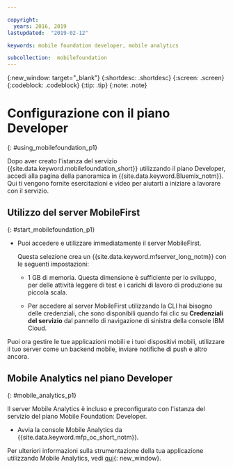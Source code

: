 ```yaml
---

copyright:
  years: 2016, 2019
lastupdated:  "2019-02-12"

keywords: mobile foundation developer, mobile analytics

subcollection:  mobilefoundation
---
```


{:new_window: target="_blank"}
{:shortdesc: .shortdesc}
{:screen:  .screen}
{:codeblock:  .codeblock}
{:tip: .tip}
{:note: .note}

#	Configurazione con il piano Developer
{: #using_mobilefoundation_p1}

Dopo aver creato l'istanza del servizio {{site.data.keyword.mobilefoundation_short}} utilizzando il piano Developer, accedi alla pagina della panoramica in {{site.data.keyword.Bluemix_notm}}. Qui ti vengono fornite esercitazioni e video per aiutarti a iniziare a lavorare con il servizio.

## Utilizzo del server MobileFirst
{: #start_mobilefoundation_p1}
* Puoi accedere e utilizzare immediatamente il server MobileFirst.

  Questa selezione crea un {{site.data.keyword.mfserver_long_notm}} con le seguenti impostazioni:
  *	1 GB di memoria. Questa dimensione è sufficiente per lo sviluppo, per delle attività leggere di test e i carichi di lavoro di produzione su piccola scala. 

  * Per accedere al server MobileFirst utilizzando la CLI hai bisogno delle credenziali, che sono disponibili quando fai clic su **Credenziali del servizio** dal pannello di navigazione di sinistra della console IBM Cloud. 

Puoi ora gestire le tue applicazioni mobili e i tuoi dispositivi mobili, utilizzare il tuo server come un backend mobile, inviare notifiche di push e altro ancora.

## Mobile Analytics nel piano Developer
{: #mobile_analytics_p1}

Il server Mobile Analytics è incluso e preconfigurato con l'istanza del servizio del piano Mobile Foundation: Developer.

* Avvia la console Mobile Analytics da {{site.data.keyword.mfp_oc_short_notm}}.

Per ulteriori informazioni sulla strumentazione della tua applicazione utilizzando Mobile Analytics, vedi [qui](/docs/services/mobilefoundation?topic=mobilefoundation-instrument_your_app#instrument_your_app){: new_window}.
